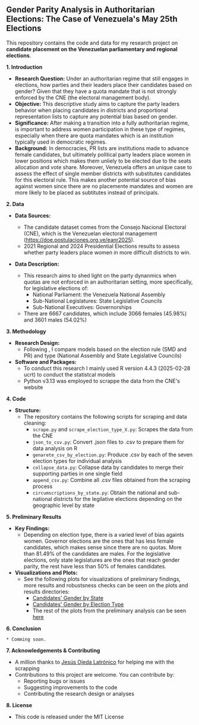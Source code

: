 ## Gender Parity Analysis in Authoritarian Elections: The Case of Venezuela's May 25th Elections

This repository contains the code and data for my research project on ****candidate placement on the Venezuelan parliamentary and regional elections****.

**1. Introduction**

* **Research Question:** Under an authoritarian regime that still engages in elections, how parties and their leaders place their candidates based on gender? Given that they have a quota mandate that is not strongly enforced by the CNE (the electoral management body).
* **Objective:** This descriptive study aims to capture the party leaders behavior when placing candidates in districts and proportional representation lists to capture any potential bias based on gender.
* **Significance:** After making a transition into a fully authoritarian regime, is important to address women participation in these type of regimes, especially when there are quota mandates which is an institution typically used in democratic regimes.
* **Background:** In democracies, PR lists are institutions made to advance female candidates, but ultimately political party leaders place women in lower positions which makes them unliely to be elected due to the seats allocation and vote share. Moreover, Venezuela offers an unique case to assess the effect of single member districts with substitutes candidates for this electoral rule. This makes another potential source of bias against women since there are no placemente mandates and women are more likely to be placed as subtitutes instead of principals.

**2. Data**

* **Data Sources:**
    * The candidate dataset comes from the Consejo Nacional Electoral (CNE), which is the Venezuelan electoral management (https://doe.postulaciones.org.ve/eanr2025).
    * 2021 Regional and 2024 Presidential Elections results to assess whether party leaders place women in more difficult districts to win.

* **Data Description:**
    * This research aims to shed light on the party dynanmics when quotas are not enforced in an authoritarian setting, more specifically, for legislative elections of:
      * National Parliament: the Venezuela National Assembly
      * Sub-National Legislatures: State Legislative Councils
      * Sub-National Executives: Governorships
    * There are 6667 candidates, which include 3066 females (45.98%) and 3601 males (54.02%)

**3. Methodology**

* **Research Design:**
    * Following , I compare models based on the election rule (SMD and PR) and type (National Assembly and State Legislative Councils)
* **Software and Packages:**
    * To conduct this research I mainly used R version 4.4.3 (2025-02-28 ucrt) to conduct the statistcal models
    * Python v3.13 was employed to scrappe the data from the CNE's website

**4. Code**

* **Structure:** 
    * The repository contains the following scripts for scraping and data cleaning: 
        * `scrape.py` and `scrape_election_type_X.py`: Scrapes the data from the CNE
        * `json_to_csv.py`: Convert .json files to .csv to prepare them for data analysis on R
        * `genarete_csv_by_election.py`: Produce .csv by each of the seven election types for individual analysis
        * `collapse_data.py`: Collapse data by candidates to merge their supporting parties in one single field
        *  `append_csv.py`: Combine all .csv files obtained from the scraping process
        *  `circumscriptions_by_state.py`: Obtain the national and sub-national districts for the legilative elections depending on the geographic level by state

**5. Preliminary Results**

* **Key Findings:** 
    * Depending on election type, there is a varied level of bias againts women. Governor elections are the ones that has less female candidates, which makes sense since there are no quotas. More than 81.49% of the candidates are males. For the legislative elections, only state legislatures are the ones that reach gender parity, the rest have less than 50% of females candidates. 
* **Visualizations and Plots:** 
    * See the following plots for visualizations of preliminary findings, more results and robustsness checks can be seen on the plots and results directories: 
        * [Candidates' Gender by State](https://github.com/pablohernandezb/gender-parity-eanr2025/blob/main/plots/fig_cand_por_estado.png)
        * [Candidates' Gender by Election Type](https://github.com/pablohernandezb/gender-parity-eanr2025/blob/main/plots/fig_porct_gen_tipo_eleccion.png)
        * The rest of the plots from the preliminary analysis can be seen [here](https://github.com/pablohernandezb/gender-parity-eanr2025/tree/main/plots)

**6. Conclusion**

    * Comming soon.

**7. Acknowledgements & Contributing**

* A million thanks to [Jesús Ojeda Latrónico](https://github.com/ojedalatronico) for helping me with the scrapping
* Contributions to this project are welcome. You can contribute by:
    * Reporting bugs or issues
    * Suggesting improvements to the code
    * Contributing the research design or analyses

**8. License**

* This code is released under the MIT License

